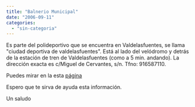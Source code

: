```yaml
---
title: "Balnerio Municipal"
date: "2006-09-11"
categories: 
  - "sin-categoria"
---
```


Es parte del polideportivo que se encuentra en Valdelasfuentes, se llama "ciudad deportiva de valdelasfuentes". Está al lado del velódromo y detrás de la estación de tren de Valdelasfuentes (como a 5 min. andando). La dirección exacta es c/Miguel de Cervantes, s/n. Tfno: 916587110.

Puedes mirar en la esta [página](https://www.alcobendas.org/contenidos_estaticos/alcobendas_es_deporte.htm)

Espero que te sirva de ayuda esta información.

Un saludo
